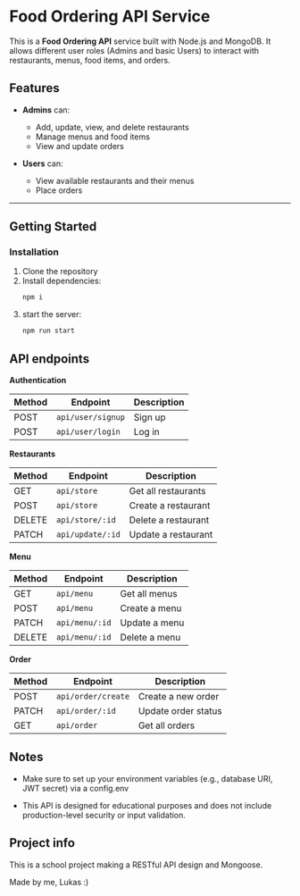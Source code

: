 # Food Ordering API Service

This is a **Food Ordering API** service built with Node.js and MongoDB. It allows different user roles (Admins and basic Users) to interact with restaurants, menus, food items, and orders.

## Features

- **Admins** can:
    - Add, update, view, and delete restaurants
    - Manage menus and food items
    - View and update orders

- **Users** can:
    - View available restaurants and their menus
    - Place orders

---

## Getting Started

### Installation

1. Clone the repository
2. Install dependencies:
   ```bash
   npm i
3. start the server:
    ```bash
   npm run start
## API endpoints

**Authentication**

| Method | Endpoint          | Description |
| ------ | ----------------- | ----------- |
| POST   | `api/user/signup` | Sign up     |
| POST   | `api/user/login`  | Log in      |

**Restaurants**

| Method | Endpoint         | Description         |
| ------ | ---------------- | ------------------- |
| GET    | `api/store`      | Get all restaurants |
| POST   | `api/store`      | Create a restaurant |
| DELETE | `api/store/:id`  | Delete a restaurant |
| PATCH  | `api/update/:id` | Update a restaurant |


**Menu**


| Method | Endpoint       | Description   |
| ------ | -------------- | ------------- |
| GET    | `api/menu`     | Get all menus |
| POST   | `api/menu`     | Create a menu |
| PATCH  | `api/menu/:id` | Update a menu |
| DELETE | `api/menu/:id` | Delete a menu |


**Order**

| Method | Endpoint           | Description         |
| ------ | ------------------ | ------------------- |
| POST   | `api/order/create` | Create a new order  |
| PATCH  | `api/order/:id`    | Update order status |
| GET    | `api/order`        | Get all orders      |

## Notes

- Make sure to set up your environment variables (e.g., database URI, JWT secret) via a config.env

- This API is designed for educational purposes and does not include production-level security or input validation.
## Project info

This is a school project making a RESTful API design and Mongoose.

Made by me, Lukas :)